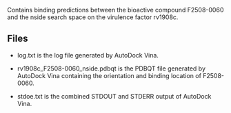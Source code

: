 Contains binding predictions between the bioactive compound F2508-0060 and the nside search space on the virulence factor rv1908c.

## Files

- log.txt is the log file generated by AutoDock Vina.

- rv1908c_F2508-0060_nside.pdbqt is the PDBQT file generated by AutoDock Vina containing the orientation and binding location of F2508-0060.

- stdoe.txt is the combined STDOUT and STDERR output of AutoDock Vina.

